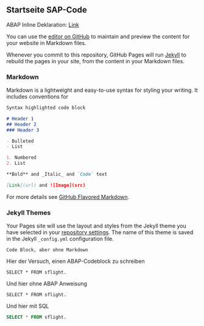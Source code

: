## Startseite SAP-Code

ABAP Inline Deklaration: [Link](Inline_Deklaration.md)

You can use the [editor on GitHub](https://github.com/WolfgangZeller/SAP-Code/edit/master/index.md) to maintain and preview the content for your website in Markdown files.

Whenever you commit to this repository, GitHub Pages will run [Jekyll](https://jekyllrb.com/) to rebuild the pages in your site, from the content in your Markdown files.

### Markdown

Markdown is a lightweight and easy-to-use syntax for styling your writing. It includes conventions for

```markdown
Syntax highlighted code block

# Header 1
## Header 2
### Header 3

- Bulleted
- List

1. Numbered
2. List

**Bold** and _Italic_ and `Code` text

[Link](url) and ![Image](src)
```

For more details see [GitHub Flavored Markdown](https://guides.github.com/features/mastering-markdown/).

### Jekyll Themes

Your Pages site will use the layout and styles from the Jekyll theme you have selected in your [repository settings](https://github.com/WolfgangZeller/SAP-Code/settings). The name of this theme is saved in the Jekyll `_config.yml` configuration file.


```
Code Block, aber ohne Markdown
```
Hier der Versuch, einen ABAP-Codeblock zu schreiben
```abap
SELECT * FROM sflight.
```
Und hier ohne ABAP Anweisung
```
SELECT * FROM sflight.
```
Und hier mit SQL
```sql
SELECT * FROM sflight.
```
